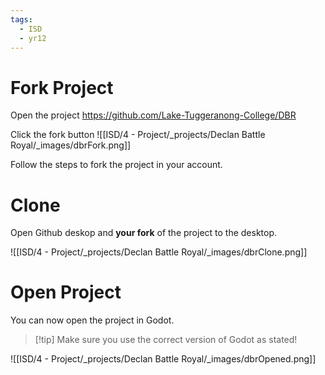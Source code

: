 ```yaml
---
tags:
  - ISD
  - yr12
---
```


# Fork Project

Open the project
https://github.com/Lake-Tuggeranong-College/DBR

Click the fork button
![[ISD/4 - Project/_projects/Declan Battle Royal/_images/dbrFork.png]]

Follow the steps to fork the project in your account.
# Clone

Open Github deskop and **your fork** of the project to the desktop.

![[ISD/4 - Project/_projects/Declan Battle Royal/_images/dbrClone.png]]
# Open Project
You can now open the project in Godot.

> [!tip] Make sure you use the correct version of Godot as stated!

![[ISD/4 - Project/_projects/Declan Battle Royal/_images/dbrOpened.png]]